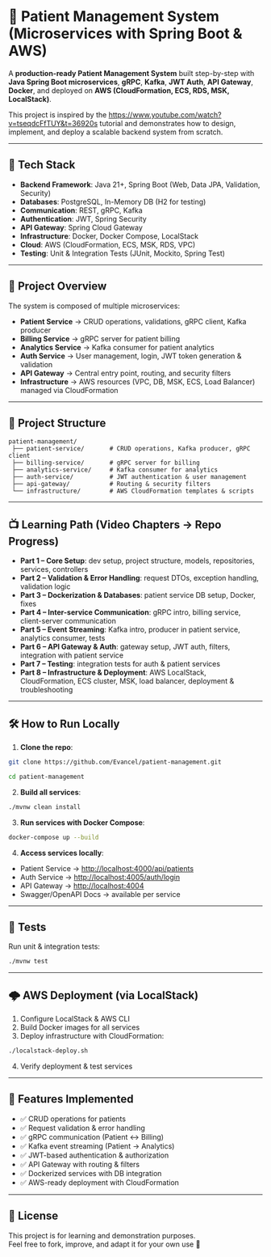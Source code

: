# 🏥 Patient Management System (Microservices with Spring Boot & AWS)

A **production-ready Patient Management System** built step-by-step with **Java Spring Boot microservices**, **gRPC**, **Kafka**, **JWT Auth**, **API Gateway**, **Docker**, and deployed on **AWS (CloudFormation, ECS, RDS, MSK, LocalStack)**.

This project is inspired by the https://www.youtube.com/watch?v=tseqdcFfTUY&t=36920s tutorial and demonstrates how to design, implement, and deploy a scalable backend system from scratch.

---

## 🚀 Tech Stack

- **Backend Framework**: Java 21+, Spring Boot (Web, Data JPA, Validation, Security)
- **Databases**: PostgreSQL, In-Memory DB (H2 for testing)
- **Communication**: REST, gRPC, Kafka
- **Authentication**: JWT, Spring Security
- **API Gateway**: Spring Cloud Gateway
- **Infrastructure**: Docker, Docker Compose, LocalStack
- **Cloud**: AWS (CloudFormation, ECS, MSK, RDS, VPC)
- **Testing**: Unit & Integration Tests (JUnit, Mockito, Spring Test)

---

## 📖 Project Overview

The system is composed of multiple microservices:
- **Patient Service** → CRUD operations, validations, gRPC client, Kafka producer
- **Billing Service** → gRPC server for patient billing
- **Analytics Service** → Kafka consumer for patient analytics
- **Auth Service** → User management, login, JWT token generation & validation
- **API Gateway** → Central entry point, routing, and security filters
- **Infrastructure** → AWS resources (VPC, DB, MSK, ECS, Load Balancer) managed via CloudFormation

---

## 📂 Project Structure

```
patient-management/
 ├── patient-service/       # CRUD operations, Kafka producer, gRPC client
 ├── billing-service/       # gRPC server for billing
 ├── analytics-service/     # Kafka consumer for analytics
 ├── auth-service/          # JWT authentication & user management
 ├── api-gateway/           # Routing & security filters
 └── infrastructure/        # AWS CloudFormation templates & scripts
```
---

## 📺 Learning Path (Video Chapters → Repo Progress)

- **Part 1 – Core Setup**: dev setup, project structure, models, repositories, services, controllers
- **Part 2 – Validation & Error Handling**: request DTOs, exception handling, validation logic
- **Part 3 – Dockerization & Databases**: patient service DB setup, Docker, fixes
- **Part 4 – Inter-service Communication**: gRPC intro, billing service, client-server communication
- **Part 5 – Event Streaming**: Kafka intro, producer in patient service, analytics consumer, tests
- **Part 6 – API Gateway & Auth**: gateway setup, JWT auth, filters, integration with patient service
- **Part 7 – Testing**: integration tests for auth & patient services
- **Part 8 – Infrastructure & Deployment**: AWS LocalStack, CloudFormation, ECS cluster, MSK, load balancer, deployment & troubleshooting

---

## 🛠️ How to Run Locally

1. **Clone the repo**:
```bash
git clone https://github.com/Evancel/patient-management.git

cd patient-management
```

2. **Build all services**:
```bash
./mvnw clean install
```

3. **Run services with Docker Compose**:
```bash
docker-compose up --build
```

4. **Access services locally**:
- Patient Service → [http://localhost:4000/api/patients](http://localhost:4000/api/patients)
- Auth Service → [http://localhost:4005/auth/login](http://localhost:4005/auth/login)
- API Gateway → [http://localhost:4004](http://localhost:4004)
- Swagger/OpenAPI Docs → available per service

---

## 🧪 Tests

Run unit & integration tests:
```bash
./mvnw test
```

---

## 🌩️ AWS Deployment (via LocalStack)

1. Configure LocalStack & AWS CLI
2. Build Docker images for all services
3. Deploy infrastructure with CloudFormation:
```bash
./localstack-deploy.sh
```
4. Verify deployment & test services

---

## 📌 Features Implemented

- ✅ CRUD operations for patients
- ✅ Request validation & error handling
- ✅ gRPC communication (Patient ↔ Billing)
- ✅ Kafka event streaming (Patient → Analytics)
- ✅ JWT-based authentication & authorization
- ✅ API Gateway with routing & filters
- ✅ Dockerized services with DB integration
- ✅ AWS-ready deployment with CloudFormation

---

## 📜 License

This project is for learning and demonstration purposes.  
Feel free to fork, improve, and adapt it for your own use 🚀  
